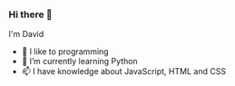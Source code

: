 ### Hi there 👋
I'm David
- 👾 I like to programming
- 🌱 I’m currently learning Python
- 📫 I have knowledge about JavaScript, HTML and CSS

<!--
**David1728/David1728** is a ✨ _special_ ✨ repository because its `README.md` (this file) appears on your GitHub profile.

Here are some ideas to get you started:

- 🔭 I like to programming
- 🌱 I’m currently learning React
- 📫 I have knowledge about JavaScript, HTML and CSS
- 😄 ...
- ⚡ ...
-->
